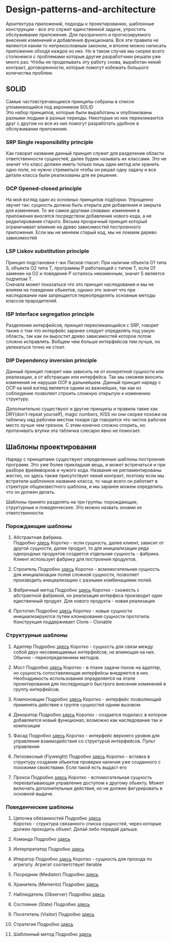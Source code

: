 # Design-patterns-and-architecture

Архитектура приложений, подходы к проектированию, шаблонные конструкции - все это служит единственной задаче, упростить обслуживание приложения.
Для прозрачного и прогнозируемого внесения изменений и добавления функционала.
Все эти правила не  являются каким то непрекословным законом, и вполне можно написать приложение обходя каждое из них. Но в таком случае мы скорее всего столкнемcя с проблемами которые другие разработчики решали уже много раз. Чтобы не проделывать эту работу снова, выработан некий контракт, договоренности, которые помогут избежать большого количества проблем.

## SOLID

Самые частовстречающиеся принципы собраны в список упоминающийся под акронимом SOLID  
Это набор принципов, которые были выработаны и опубликованы разными людьми в разные периоды. Некоторые из них перекликаются друг с другом но все из них
помогут разработать удобное в обслуживании приложения.

### SRP Single responsibility principle

Как говорит название данный принцип служит для разделения области ответственности сущностей, далее будем называть их классами.
Это не значит что класс должен иметь только лишь один метод или хранить одно поле, но нужно стремиться чтобы он решал одну задачу и все детали класса
были реализованы для ее решения.

### OCP Opened-closed principle

На мой взгляд один из основных принципов подборки. Упрощенно звучит так: сущность должна быть открыта для добавления и закрыта для изменения.
То же самое другими словами: изменения в приложения вносятся посредством добавления нового кода, а не редактирования старого.
Весьма прозрачный принцип который ограничивает влияние на древо зависимостей построенного приложения. Если мы не меняем старый код, мы не ломаем дерево зависимостей

### LSP Liskov substitution principle

Принцип подстановки г-жи Лисков гласит: При наличии объекта О1 типа S, объекта O2 типа T, программы P работающей с типом T, если O1 заменен на O2 и поведение P осталось неизменным, значит S является подтипом T.  
Сначала может показаться что это принцип наследования и мы не влияем на поведение обьектов, однако это значит что при наследовании нам запрещается переопределять основные методы классов прародителей.

### ISP Interface segregation principle

Разделение интерфейсов, принцип перекликающийся с SRP, говорит также о том что интерфейс заранее следует определять под узкую область, так как он выростит древо зависимостей которое потом сложно исправлять. Вобщем чем больше интерфейсов тем лучше, но увлекаться точно не стоит.

### DIP Dependency inversion principle

Данный принцип говорит нам зависить не от конкретной сущности или реализации, а от абстракции или интерфейса. Так мы сможем вносить изменения не нарушая OCP в дальнейшем. Данный принцип наряду с OCP на мой взгляд является одним из важнейших, так как из соблюдение позволяет строить сложную открытую к изменению структуру.

Дополнительно существуют и другие принципы и правила такие как DRY(don't repeat yourself), magic numbers, KISS но они скорее похожи на табличку над рабочем местом токаря где говорится что чистое рабочее место лучше чем грязное. С этим конечно сложно спорить, но протачивать втулки эта табличка слесарю явно не помогает.

## Шаблоны проектирования

Наряду с принципами существуют определенные шаблоны построения программ. Это уже более прикладная вещь, и может встречаться и при разборе фреймворков и чужого кода. Названия не регламентированы жестко, но здесь также присутствует некий контракт, поэтому если мы встретили шаблонное название класса, то чаще всего он работает в стректуре общеизвестного шаблона, и мы заранее можем определить что он должен делать.

Шаблоны принято разделять на три группы: порождающие, структурные и поведенческие. Это можно назвать зонами их ответственности.

### Порождающие шаблоны

1. Абстрактная фабрика.  
Подробно [здесь](https://ru.wikipedia.org/wiki/Абстрактная_фабрика_(шаблон_проектирования))  
Коротко - если сущность, далее клиент, зависит от другой сущности, далее продукт, то для инициализации ряда однородных продуктов создается отдельная сущность - фабрика. Клиент использует фабрику для построения продуктов.

2. Строитель
Подробно [здесь](https://ru.wikipedia.org/wiki/Строитель_(шаблон_проектирования))  
Коротко - всмомогательная сущность для инициализации полей сложной сущности, позволяет производить инициализацию с разными комбинациями полей.

3. Фабричный метод
Подробно [здесь](https://ru.wikipedia.org/wiki/Фабричный_метод_(шаблон_проектирования))  
Коротко - схожесть с абстрактной фабрикой, но реализация интерфеса производит один едиственный продукт. Для нового продукта - новая реализация

4. Прототип
Подробно [здесь](https://ru.wikipedia.org/wiki/Прототип_(шаблон_проектирования))  
Коротко - новые сущности инициализируются путем клонирования сущности прототипа. Конструкция поддерживает Clone - Clonable

### Структурные шаблоны 

1. Адаптер
Подробно [здесь](https://ru.wikipedia.org/wiki/Адаптер_(шаблон_проектирования))  
Коротко - сущность для связи между собой двух несовмещаемых интерфейсов, не влияющая на них. Обычно - переопределением методов.

2. Мост
Подробно [здесь](https://ru.wikipedia.org/wiki/Мост_(шаблон_проектирования))  
Коротко - в плане задачи похож на адаптер, но сущность сопоставляющая интерфейсы внедряется в них. Необхадимость использования определяется на этапе проектирования для последующего быстрого внесения изменений в группу интерфейсов.

3. Компоновщик
Подробно [здесь](https://ru.wikipedia.org/wiki/Компоновщик_(шаблон_проектирования))  
Коротко - интерфейс позволяющий применять действие к группе сущностей одним вызовом

4. Декоратор
Подробно [здесь](https://ru.wikipedia.org/wiki/Декоратор_(шаблон_проектирования))  
Коротко - создается подкласс в котором добавляется новый функционал, возможно как наследование так и композиция

5. Фасад
Подробно [здесь](https://ru.wikipedia.org/wiki/Фасад_(шаблон_проектирования))  
Коротко - интерфейс верхнего уровня для управления взаимодействия со структурой интерфейсов. Пульт управления

6. Легковесный (Flyweight)
Подробно [здесь](https://ru.wikipedia.org/wiki/Приспособленец_(шаблон_проектирования))  
Коротко - вставка в структуру создания обьектов проверки наличия уже созданного с похожими свойствами. Если такой есть выдаст его

7. Прокси
Подробно [здесь](https://ru.wikipedia.org/wiki/Заместитель_(шаблон_проектирования))  
Коротко - вспомогательная сущность перехватывающая управление доступом к другому обьекту. Может включать дополнительные действия, но не должен фигурировать в основной выдаче.

### Поведенческие шаблоны

1. Цепочка обязанностей
Подробно [здесь](https://ru.wikipedia.org/wiki/Цепочка_обязанностей)  
Коротко - структура связанного списка сущностей, через которые должен проходить объект. Делай либо передай дальше.

2. Команда
Подробно [здесь](https://ru.wikipedia.org/wiki/Команда_(шаблон_проектирования))  

3. Интерпретатор
Подробно [здесь](https://ru.wikipedia.org/wiki/Интерпретатор_(шаблон_проектирования))

4. Итератор
Подробно [здесь](https://ru.wikipedia.org/wiki/Итератор_(шаблон_проектирования))  
Коротко - сущность для прохода по агрегату. Агрегат соответствует iterable

5. Посредник (Mediator)
Подробно [здесь](https://ru.wikipedia.org/wiki/Посредник_(шаблон_проектирования))

6. Хранитель (Memento)
Подробно [здесь](https://ru.wikipedia.org/wiki/Хранитель_(шаблон_проектирования))

7. Наблюдатель (Observer)
Подробно [здесь](https://ru.wikipedia.org/wiki/Наблюдатель_(шаблон_проектирования))

8. Состояние (State)
Подробно [здесь](https://ru.wikipedia.org/wiki/Состояние_(шаблон_проектирования))

9. Посетитель (Visitor)
Подробно [здесь](https://ru.wikipedia.org/wiki/Посетитель_(шаблон_проектирования))

10. Стратегия
Подробно [здесь](https://ru.wikipedia.org/wiki/Стратегия_(шаблон_проектирования))

11. Шаблонный метод
Подробно [здесь](https://ru.wikipedia.org/wiki/Шаблонный_метод_(шаблон_проектирования))
